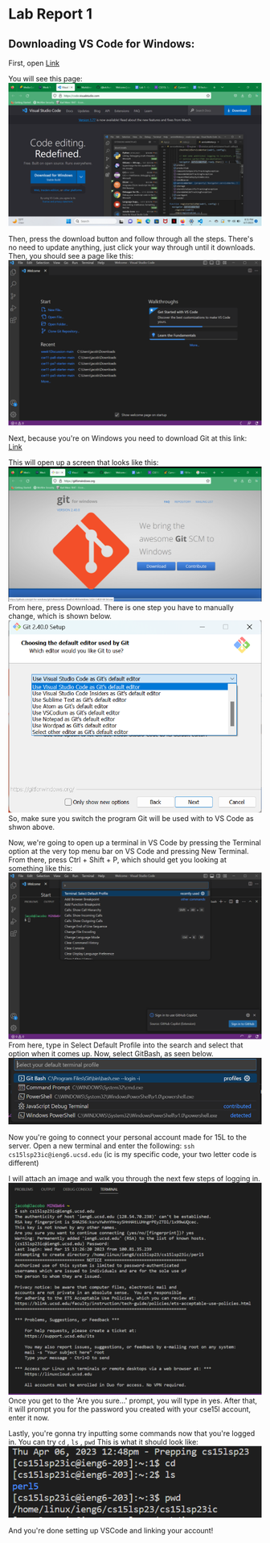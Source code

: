  # Lab Report 1
 
 ## Downloading VS Code for Windows: 
 
 First, open [Link](https://code.visualstudio.com/)
 
You will see this page: 
![Image](first.png)

Then, press the download button and follow through all the steps.
There's no need to update anything, just click your way through until it downloads.
Then, you should see a page like this:
![Image](second.png)

Next, because you're on Windows you need to download Git at this link: [Link](https://gitforwindows.org/)

This will open up a screen that looks like this: 
![Image](third.png)
From here, press Download. There is one step you have to manually change, which is shown below.
![Image](fourth.png)
So, make sure you switch the program Git will be used with to VS Code as shwon above.

Now, we're going to open up a terminal in VS Code by pressing the Terminal option at the very top menu bar on VS Code and pressing New Terminal.
From there, press Ctrl + Shift + P, which should get you looking at something like this:
![Image](fifth.png)
From here, type in Select Default Profile into the search and select that option when it comes up.
Now, select GitBash, as seen below.
![Image](sixth.png)

Now you're going to connect your personal account made for 15L to the server.
Open a new terminal and enter the following: 
`ssh cs15lsp23ic@ieng6.ucsd.edu` (ic is my specific code, your two letter code is different)

I will attach an image and walk you through the next few steps of logging in.
![Image](seventh.png)
Once you get to the 'Are you sure...' prompt, you will type in yes. 
After that, it will prompt you for the password you created with your cse15l account, enter it now.

Lastly, you're gonna try inputting some commands now that you're logged in. 
You can try `cd` , `ls` , `pwd`
This is what it should look like: 
![Image](eighth.png)

And you're done setting up VSCode and linking your account!
